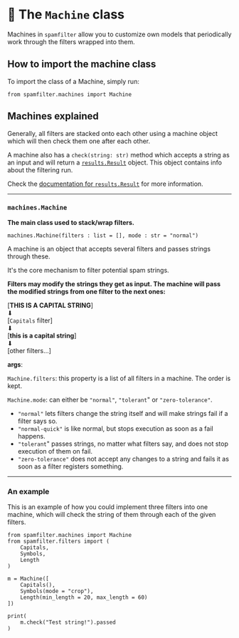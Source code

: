# 🎨 The `Machine` class

Machines in `spamfilter` allow you to customize own models that periodically work through the filters wrapped into them.

## How to import the machine class

To import the class of a Machine, simply run:

```
from spamfilter.machines import Machine
```

## Machines explained
Generally, all filters are stacked onto each other using a machine object which will then check them one after each other.

A machine also has a `check(string: str)` method which accepts a string as an input and will return a [`results.Result`](./results.md) object. This object contains info about the filtering run.

Check the [documentation for `results.Result`](./results.md) for more information.

---

### `machines.Machine`
**The main class used to stack/wrap filters.**

`machines.Machine(filters : list = [], mode : str = "normal")`

A machine is an object that accepts several filters and passes strings through these.

It's the core mechanism to filter potential spam strings.

**Filters may modify the strings they get as input. The machine will pass the modified strings from one filter to the next ones:**

[**THIS IS A CAPITAL STRING**]\
 ⬇\
[`Capitals` filter]\
 ⬇\
[**this is a capital string**]\
 ⬇\
[other filters...]

**args**:

`Machine.filters`: this property is a list of all filters in a machine. The order is kept.

`Machine.mode`: can either be `"normal"`, `"tolerant`" or `"zero-tolerance"`.

 - `"normal"` lets filters change the string itself and will make strings fail if a filter says so.
 - `"normal-quick"` is like normal, but stops execution as soon as a fail happens.
 - `"tolerant`" passes strings, no matter what filters say, and does not stop execution of them on fail.
 - `"zero-tolerance"` does not accept any changes to a string and fails it as soon as a filter registers something.

---
### An example

This is an example of how you could implement three filters into one machine, which will check the string of them through each of the given filters.

```
from spamfilter.machines import Machine
from spamfilter.filters import (
    Capitals,
    Symbols,
    Length
)

m = Machine([
    Capitals(),
    Symbols(mode = "crop"),
    Length(min_length = 20, max_length = 60)
])

print(
    m.check("Test string!").passed
)
```
